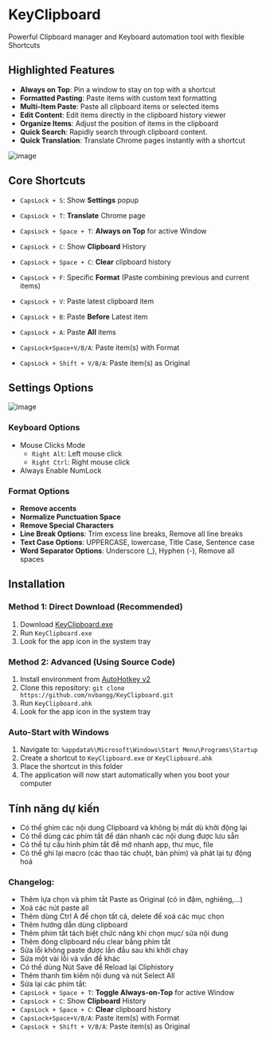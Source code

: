 # KeyClipboard

Powerful Clipboard manager and Keyboard automation tool with flexible Shortcuts

## Highlighted Features

- **Always on Top**: Pin a window to stay on top with a shortcut
- **Formatted Pasting**: Paste items with custom text formatting
- **Multi-Item Paste**: Paste all clipboard items or selected items
- **Edit Content**: Edit items directly in the clipboard history viewer
- **Organize Items**: Adjust the position of items in the clipboard
- **Quick Search**: Rapidly search through clipboard content.
- **Quick Translation**: Translate Chrome pages instantly with a shortcut

![image](https://github.com/user-attachments/assets/c4861c92-1074-4baa-9a18-c241e50ee672)

## Core Shortcuts
- `CapsLock + S`: Show **Settings** popup
- `CapsLock + T`: **Translate** Chrome page
- `CapsLock + Space + T`: **Always on Top** for active Window
- `CapsLock + C`: Show **Clipboard** History
- `CapsLock + Space + C`: **Clear** clipboard history
- `CapsLock + F`: Specific **Format** (Paste combining previous and current items) 

- `CapsLock + V`: Paste latest clipboard item 
- `CapsLock + B`: Paste **Before** Latest item
- `CapsLock + A`: Paste **All** items 
- `CapsLock+Space+V/B/A`: Paste item(s) with Format
- `CapsLock + Shift + V/B/A`: Paste item(s) as Original

## Settings Options
![image](https://github.com/user-attachments/assets/31e67eeb-3424-45af-b28d-768b80af151d)


### Keyboard Options
- Mouse Clicks Mode
  - `Right Alt`: Left mouse click
  - `Right Ctrl`: Right mouse click
- Always Enable NumLock

### Format Options

- **Remove accents**
- **Normalize Punctuation Space**
- **Remove Special Characters**
- **Line Break Options**: Trim excess line breaks, Remove all line breaks
- **Text Case Options**: UPPERCASE, lowercase, Title Case, Sentence case
- **Word Separator Options**: Underscore (_), Hyphen (-), Remove all spaces

## Installation

### Method 1: Direct Download (Recommended)
1. Download [KeyClipboard.exe](https://github.com/nvbangg/KeyClipboard/releases)
2. Run `KeyClipboard.exe`
3. Look for the app icon in the system tray

### Method 2: Advanced (Using Source Code)
1. Install environment from [AutoHotkey v2](https://www.autohotkey.com)
2. Clone this repository:
`git clone https://github.com/nvbangg/KeyClipboard.git`
3. Run `KeyClipboard.ahk`
4. Look for the app icon in the system tray

### Auto-Start with Windows
1. Navigate to: `%appdata%\Microsoft\Windows\Start Menu\Programs\Startup`
2. Create a shortcut to `KeyClipboard.exe` or `KeyClipboard.ahk`
3. Place the shortcut in this folder
4. The application will now start automatically when you boot your computer

## Tính năng dự kiến

- Có thể ghim các nội dung Clipboard và không bị mất dù khởi động lại
- Có thể dùng các phím tắt để dán nhanh các nội dung được lưu sẵn
- Có thể tự cấu hình phím tắt để mở nhanh app, thư mục, file
- Có thể ghi lại macro (các thao tác chuột, bàn phím) và phát lại tự động hoá

### Changelog: 
- Thêm lựa chọn và phím tắt Paste as Original (có in đậm, nghiêng,...)
- Xoá các nút paste all
- Thêm dùng Ctrl A để chọn tất cả, delete để xoá các mục chọn
- Thêm hướng dẫn dùng clipboard
- Thêm phím tắt tách biệt chức năng khi chọn mục/ sửa nội dung
- Thêm đóng clipboard nếu clear bằng phím tắt
- Sửa lỗi không paste được lần đầu sau khi khởi chạy
- Sửa một vài lỗi và vấn đề khác
- Có thể dùng Nút Save để Reload lại Cliphistory
- Thêm thanh tìm kiếm nội dung và nút Select All
- Sửa lại các phím tắt:
- `CapsLock + Space + T`: **Toggle Always-on-Top** for active Window
- `CapsLock + C`: Show **Clipboard** History
- `CapsLock + Space + C`: **Clear** clipboard history
- `CapsLock+Space+V/B/A`: Paste item(s) with Format
- `CapsLock + Shift + V/B/A`: Paste item(s) as Original

